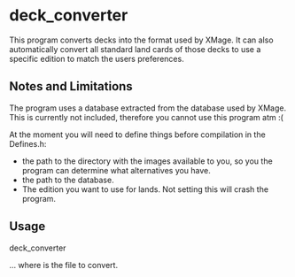 # deck_converter

This program converts decks into the format used by XMage. 
It can also automatically convert all standard land cards
of those decks to use a specific edition to match the users 
preferences.

## Notes and Limitations

The program uses a database extracted from the database used 
by XMage. This is currently not included, therefore you cannot 
use this program atm :(

At the moment you will need to define things before compilation
in the Defines.h:
* the path to the directory with the images available to you, 
  so you the program can determine what alternatives you have.
* the path to the database.
* The edition you want to use for lands. Not setting this
  will crash the program.

## Usage

deck_converter <in-file>

... where <in-file> is the file to convert.

